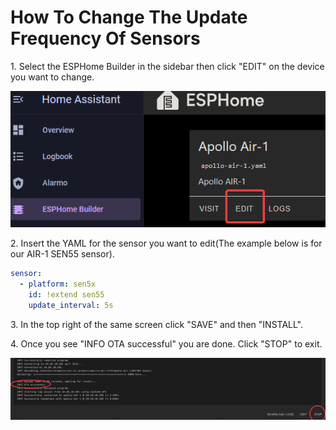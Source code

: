 # How To Change The Update Frequency Of Sensors

1\. Select the ESPHome Builder in the sidebar then click "EDIT" on the device you want to change.

![](assets/update-frequency-pic-1.png)

2\. Insert the YAML for the sensor you want to edit(The example below is for our AIR-1 SEN55 sensor).

```yaml
sensor:
  - platform: sen5x
    id: !extend sen55
    update_interval: 5s
```

3\. In the top right of the same screen click "SAVE" and then "INSTALL".

4\. Once you see "INFO OTA successful" you are done. Click "STOP" to exit.

![](assets/update-frequency-pic-3.png)